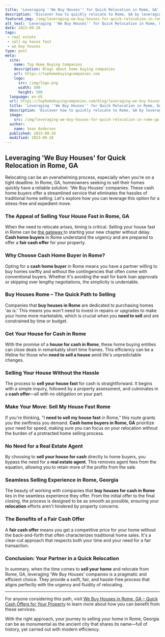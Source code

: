 ```yaml
---
title: 'Leveraging ''We Buy Houses'' for Quick Relocation in Rome, GA'
description: 'Discover how to quickly relocate to Rome, GA by leveraging the power of "We Buy Houses" services. Perfect for those curious about a hassle-free move.'
featured_img: /img/leveraging-we-buy-houses-for-quick-relocation-in-rome-ga.webp
alt_text: 'Leveraging ''We Buy Houses'' for Quick Relocation in Rome, GA'
date: 2023-09-28
tags:
 - real estate
 - sell my house fast
 - we buy houses
type: post
meta:
  site:
    name: Top Home Buying Companies
    description: Blogs about home buying companies
    url: https://tophomebuyingcompanies.com
    logo:
      src: /img/logo.png
      width: 500
      height: 500
  language: en-US
  url: https://tophomebuyingcompanies.com/blog/leveraging-we-buy-houses-for-quick-relocation-in-rome-ga
  title: 'Leveraging ''We Buy Houses'' for Quick Relocation in Rome, GA'
  description: 'Discover how to quickly relocate to Rome, GA by leveraging the power of "We Buy Houses" services. Perfect for those curious about a hassle-free move.'
  image:
    src: /img/leveraging-we-buy-houses-for-quick-relocation-in-rome-ga.webp
  author:
    name: Sean Anderson
  published: 2023-09-28
  modified: 2023-09-28
---
```



## Leveraging 'We Buy Houses' for Quick Relocation in Rome, GA

Relocating can be an overwhelming process, especially when you're on a tight deadline. In Rome, GA, homeowners seeking to sell their homes quickly have a reliable solution: 'We Buy Houses' companies. These cash home buyers offer a streamlined service that eliminates the hassles of traditional home selling. Let's explore how you can leverage this option for a stress-free and expedient move.

### The Appeal of Selling Your House Fast in Rome, GA

When the need to relocate arises, timing is critical. Selling your house fast in Rome can be [the   gateway  ](https://tophomebuyingcompanies.com/blog/building-trust-choosing-reputable-we-buy-houses-companies-in-rome-ga)to starting your new chapter without delay. **Cash home buyers** in Rome understand the urgency and are prepared to offer a **fair cash offer** for your property.

### Why Choose Cash Home Buyer in Rome?

Opting for a **cash home buyer** in Rome means you have a partner willing to buy homes swiftly and without the contingencies that often come with conventional buyers. Whether it's avoiding the wait for bank loan approvals or skipping over lengthy negotiations, the simplicity is undeniable.

### Buy Houses Rome – The Quick Path to Selling

Companies that **buy houses in Rome** are dedicated to purchasing homes 'as is.' This means you won't need to invest in repairs or upgrades to make your home more marketable, which is crucial when you **need to sell** and are constrained by time or budget.

### Get Your House for Cash in Rome

With the promise of a **house for cash in Rome**, these home buying entities can close deals in remarkably short time frames. This efficiency can be a lifeline for those who **need to sell a house** amid life's unpredictable changes.

### Selling Your House Without the Hassle

The process to **sell your house fast** for cash is straightforward. It begins with a simple inquiry, followed by a property assessment, and culminates in a **cash offer**—all with no obligation on your part.

### Make Your Move: Sell My House Fast Rome

If you're thinking, "I **need to sell my house fast** in Rome," this route grants you the swiftness you demand. **Cash home buyers in Rome, GA** prioritize your need for speed, making sure you can focus on your relocation without the burden of a protracted home selling process.

### No Need for a Real Estate Agent

By choosing to **sell your house for cash** directly to home buyers, you bypass the need for a **real estate agent**. This removes agent fees from the equation, allowing you to retain more of the profits from the sale.

### Seamless Selling Experience in Rome, Georgia

The beauty of working with companies that **buy houses for cash in Rome** lies in the seamless experience they offer. From the initial offer to the final closing, the process is designed to be as smooth as possible, ensuring your **relocation** efforts aren't hindered by property concerns.

### The Benefits of a Fair Cash Offer

A **fair cash offer** means you get a competitive price for your home without the back-and-forth that often characterizes traditional home sales. It's a clear-cut approach that respects both your time and your need for a fair transaction.

### Conclusion: Your Partner in a Quick Relocation

In summary, when the time comes to **sell your home** and relocate from Rome, GA, leveraging 'We Buy Houses' companies is a pragmatic and efficient choice. They provide a swift, fair, and hassle-free process that aligns perfectly with the urgency and fluidity of relocating. 

---

For anyone considering this path, visit [We Buy Houses in Rome, GA – Quick Cash Offers for Your Property](https://tophomebuyingcompanies.com/blog/we-buy-houses-in-rome-ga-quick-cash-offers-for-your-property) to learn more about how you can benefit from these services.

With the right approach, your journey to selling your home in Rome, Georgia can be as monumental as the ancient city that shares its name—full of history, yet carried out with modern efficiency.
